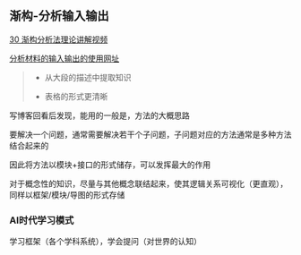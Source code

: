## 渐构-分析输入输出

[30 渐构分析法理论讲解视频](https://www.modevol.com/episode/o5mnmwclzqfni2vi412qqizy)

[分析材料的输入输出的使用网址](https://www.modevol.com/learn?tab=input_output)

>- 从大段的描述中提取知识
>
>- 表格的形式更清晰

写博客回看后发现，能用的一般是，方法的大概思路

要解决一个问题，通常需要解决若干个子问题，子问题对应的方法通常是多种方法结合起来的

因此将方法以模块+接口的形式储存，可以发挥最大的作用

对于概念性的知识，尽量与其他概念联结起来，使其逻辑关系可视化（更直观），同样以框架/模块/导图的形式存储

### AI时代学习模式

学习框架（各个学科系统），学会提问（对世界的认知）